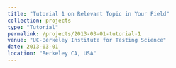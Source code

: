 ```yaml
---
title: "Tutorial 1 on Relevant Topic in Your Field"
collection: projects
type: "Tutorial"
permalink: /projects/2013-03-01-tutorial-1
venue: "UC-Berkeley Institute for Testing Science"
date: 2013-03-01
location: "Berkeley CA, USA"
---
```

